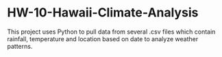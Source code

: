 # HW-10-Hawaii-Climate-Analysis

This project uses Python to pull data from several .csv files which contain rainfall, temperature and location based on date to analyze weather patterns.
